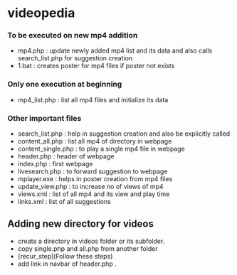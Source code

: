 # videopedia

###  <a name="recur_step"></a>To be executed on new mp4 addition 

* mp4.php             :  update newly added mp4 list and its data and also calls search_list.php for suggestion creation
* 1.bat               :  creates poster for mp4 files if poster not exists

### Only one execution at beginning 

* mp4_list.php        :  list all mp4 files and initialize its data


###  Other important files 

* search_list.php     :  help in suggestion creation and also be explicitly called
* content_all.php     :  list all mp4 of directory in webpage
* content_single.php  :  to play a single mp4 file in webpage
* header.php          :  header of webpage
* index.php           :  first webpage
* livesearch.php      :  to forward suggestion to webpage
* mplayer.exe         :  helps in poster creation from mp4 files
* update_view.php     :  to increase no of views of mp4
* views.xml           :  list of all mp4 and its view and play time
* links.xml           :  list of all suggestions

## Adding new directory for videos

* create a directory in videos folder or its subfolder.
* copy single.php and all.php from another folder
* [recur_step](Follow these steps)
* add link in navbar of header.php .
   
